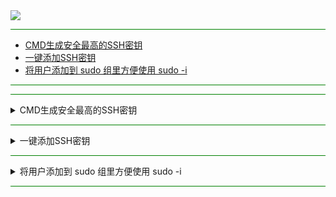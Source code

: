 <img src="https://cdn.jsdelivr.net/gh/Jianfei-DinG/bash/script/66c2af54e65d4.png" width="%100" height="auto" align="center" />

<hr style="border: none; height: 1px; background-color: green;">

- [CMD生成安全最高的SSH密钥](#0) &nbsp;&nbsp;&nbsp;&nbsp;
- [一键添加SSH密钥](#1) &nbsp;&nbsp;&nbsp;&nbsp;
- [将用户添加到 sudo 组里方便使用 sudo -i](#2) &nbsp;&nbsp;&nbsp;&nbsp;

<hr style="border: none; height: 1px; background-color: green;">

</details>
<hr style="border: none; height: 1px; background-color: green;">
<details>  
<summary>CMD生成安全最高的SSH密钥</summary> 
<a name="2"></a>
  
MCD执行  
```
ssh-keygen -t ed25519 -a 100 -f %USERPROFILE%\.ssh\id_rsa -C "tianyun@Windows"
```
Linux 一键执行命令
```
ssh-keygen -t ed25519 -a 100 -f ~/.ssh/id_rsa -C "local@machine" && ssh-copy-id -i ~/.ssh/id_rsa.pub $USER@localhost
```

示例：
```
Generating public/private rsa key pair.
Enter file in which to save the key (C:\Users\你的用户名\.ssh\id_rsa):  ← 按回车即可（使用默认）
Enter passphrase (empty for no passphrase):                           ←  输入私钥密码（可为空））
Enter same passphrase again:                                          ←  再次确认密码

id_rsa（私钥-客户端）
id_rsa.pub（公钥-服务端）
```
</details>
<hr style="border: none; height: 1px; background-color: green;">
<details>  
<summary>一键添加SSH密钥</summary> 
<a name="1"></a>
  
```
sh <(curl -Ls https:///cdn.jsdelivr.net/gh/Jianfei-DinG/bash/script/ssh_key_installer.sh)
```

```
bash <(curl -Ls https:///cdn.jsdelivr.net/gh/Jianfei-DinG/bash/script/ssh_key_installer.sh)
```
Ubuntu / Debian 安装 sudo 和 curl
```
apt update && apt install -y sudo curl
```
Alpine Linux 安装 sudo 和 curl
```
apk update && apk add sudo curl
```
</details>
<hr style="border: none; height: 1px; background-color: green;">
<details>  
<summary>将用户添加到 sudo 组里方便使用 sudo -i</summary> 
<a name="2"></a>
  
```
usermod -aG sudo "$(whoami)"
```
``
命令执行后需要重新连接才能生效
``
</details>
<hr style="border: none; height: 1px; background-color: green;">
